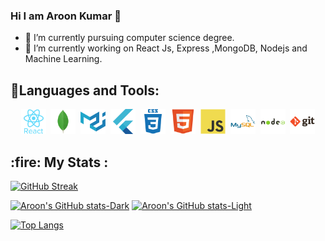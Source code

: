 ### Hi I am Aroon Kumar 👋

- 🔭 I’m currently pursuing computer science degree.
- 🌱 I’m currently working on React Js, Express ,MongoDB, Nodejs and Machine Learning.

<h2>🔨Languages and Tools: </h2>
<div align="center">
  <img src="https://github.com/devicons/devicon/blob/master/icons/react/react-original-wordmark.svg" title="React" alt="React" width="40" height="40"/>&nbsp;
   <img src="https://github.com/devicons/devicon/blob/master/icons/mongodb/mongodb-original.svg" title="Mongo DB" alt="Mongo DB" width="40" height="40"/>&nbsp;
  <img src="https://github.com/devicons/devicon/blob/master/icons/materialui/materialui-original.svg" title="Material UI" alt="Material UI" width="40" height="40"/>&nbsp;
  <img src="https://github.com/devicons/devicon/blob/master/icons/flutter/flutter-original.svg" title="Flutter" alt="Flutter" width="40" height="40"/>&nbsp;
  <img src="https://github.com/devicons/devicon/blob/master/icons/css3/css3-plain-wordmark.svg"  title="CSS3" alt="CSS" width="40" height="40"/>&nbsp;
  <img src="https://github.com/devicons/devicon/blob/master/icons/html5/html5-original.svg" title="HTML5" alt="HTML" width="40" height="40"/>&nbsp;
  <img src="https://github.com/devicons/devicon/blob/master/icons/javascript/javascript-original.svg" title="JavaScript" alt="JavaScript" width="40" height="40"/>&nbsp;
  <img src="https://github.com/devicons/devicon/blob/master/icons/mysql/mysql-original-wordmark.svg" title="MySQL"  alt="MySQL" width="40" height="40"/>&nbsp;
  <img src="https://github.com/devicons/devicon/blob/master/icons/nodejs/nodejs-original-wordmark.svg" title="NodeJS" alt="NodeJS" width="40" height="40"/>&nbsp;
  <img src="https://github.com/devicons/devicon/blob/master/icons/git/git-original-wordmark.svg" title="Git" **alt="Git" width="40" height="40"/>
</div>
<h2>
:fire: My Stats : </h2>

[![GitHub Streak](http://github-readme-streak-stats.herokuapp.com?user=Arunp10&border_radius=4.1&exclude_days=Sun%2CSat)](https://git.io/streak-stats)


[![Aroon's GitHub stats-Dark](https://github-readme-stats.vercel.app/api?username=arunp10&show_icons=true&theme=dark#gh-dark-mode-only)](https://github.com/arunp10/github-readme-stats#gh-dark-mode-only)
[![Aroon's GitHub stats-Light](https://github-readme-stats.vercel.app/api?username=arunp10&show_icons=true&theme=default#gh-light-mode-only)](https://github.com/arunp10/github-readme-stats#gh-light-mode-only)

[![Top Langs](https://github-readme-stats.vercel.app/api/top-langs/?username=arunp10)](https://github.com/arunp10/github-readme-stats)

